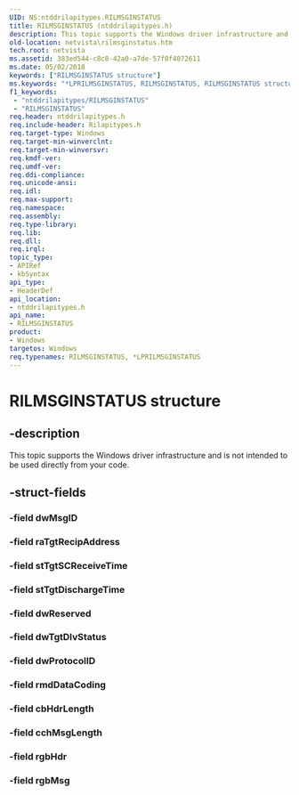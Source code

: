 ```yaml
---
UID: NS:ntddrilapitypes.RILMSGINSTATUS
title: RILMSGINSTATUS (ntddrilapitypes.h)
description: This topic supports the Windows driver infrastructure and is not intended to be used directly from your code.
old-location: netvista\rilmsginstatus.htm
tech.root: netvista
ms.assetid: 383ed544-c8c8-42a0-a7de-57f0f4072611
ms.date: 05/02/2018
keywords: ["RILMSGINSTATUS structure"]
ms.keywords: "*LPRILMSGINSTATUS, RILMSGINSTATUS, RILMSGINSTATUS structure [Network Drivers Starting with Windows Vista], netvista.rilmsginstatus, ntddrilapitypes/RILMSGINSTATUS"
f1_keywords:
 - "ntddrilapitypes/RILMSGINSTATUS"
 - "RILMSGINSTATUS"
req.header: ntddrilapitypes.h
req.include-header: Rilapitypes.h
req.target-type: Windows
req.target-min-winverclnt: 
req.target-min-winversvr: 
req.kmdf-ver: 
req.umdf-ver: 
req.ddi-compliance: 
req.unicode-ansi: 
req.idl: 
req.max-support: 
req.namespace: 
req.assembly: 
req.type-library: 
req.lib: 
req.dll: 
req.irql: 
topic_type:
- APIRef
- kbSyntax
api_type:
- HeaderDef
api_location:
- ntddrilapitypes.h
api_name:
- RILMSGINSTATUS
product:
- Windows
targetos: Windows
req.typenames: RILMSGINSTATUS, *LPRILMSGINSTATUS
---
```


# RILMSGINSTATUS structure


## -description


This topic supports the Windows driver infrastructure and is not intended to be used directly from your code.


## -struct-fields




### -field dwMsgID


### -field raTgtRecipAddress


### -field stTgtSCReceiveTime


### -field stTgtDischargeTime


### -field dwReserved


### -field dwTgtDlvStatus


### -field dwProtocolID


### -field rmdDataCoding


### -field cbHdrLength


### -field cchMsgLength


### -field rgbHdr


### -field rgbMsg

